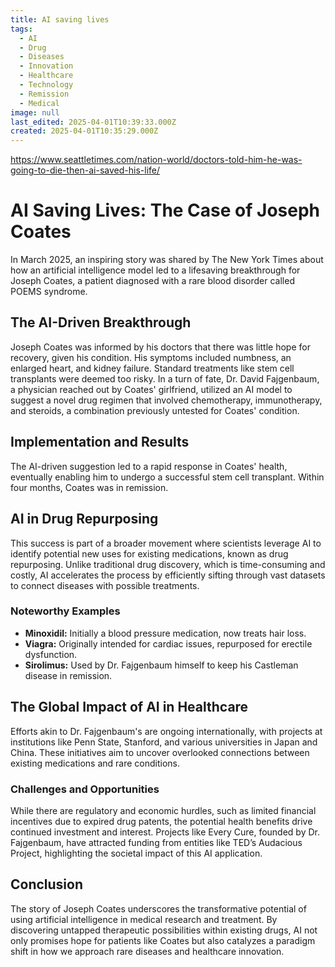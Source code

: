```yaml
---
title: AI saving lives
tags:
  - AI
  - Drug
  - Diseases
  - Innovation
  - Healthcare
  - Technology
  - Remission
  - Medical
image: null
last_edited: 2025-04-01T10:39:33.000Z
created: 2025-04-01T10:35:29.000Z
---
```

https://www.seattletimes.com/nation-world/doctors-told-him-he-was-going-to-die-then-ai-saved-his-life/

# AI Saving Lives: The Case of Joseph Coates

In March 2025, an inspiring story was shared by The New York Times about how an artificial intelligence model led to a lifesaving breakthrough for Joseph Coates, a patient diagnosed with a rare blood disorder called POEMS syndrome.

## The AI-Driven Breakthrough

Joseph Coates was informed by his doctors that there was little hope for recovery, given his condition. His symptoms included numbness, an enlarged heart, and kidney failure. Standard treatments like stem cell transplants were deemed too risky. In a turn of fate, Dr. David Fajgenbaum, a physician reached out by Coates' girlfriend, utilized an AI model to suggest a novel drug regimen that involved chemotherapy, immunotherapy, and steroids, a combination previously untested for Coates' condition.

## Implementation and Results

The AI-driven suggestion led to a rapid response in Coates' health, eventually enabling him to undergo a successful stem cell transplant. Within four months, Coates was in remission.

## AI in Drug Repurposing

This success is part of a broader movement where scientists leverage AI to identify potential new uses for existing medications, known as drug repurposing. Unlike traditional drug discovery, which is time-consuming and costly, AI accelerates the process by efficiently sifting through vast datasets to connect diseases with possible treatments.

### Noteworthy Examples

- **Minoxidil:** Initially a blood pressure medication, now treats hair loss.
- **Viagra:** Originally intended for cardiac issues, repurposed for erectile dysfunction.
- **Sirolimus:** Used by Dr. Fajgenbaum himself to keep his Castleman disease in remission.

## The Global Impact of AI in Healthcare

Efforts akin to Dr. Fajgenbaum's are ongoing internationally, with projects at institutions like Penn State, Stanford, and various universities in Japan and China. These initiatives aim to uncover overlooked connections between existing medications and rare conditions.

### Challenges and Opportunities

While there are regulatory and economic hurdles, such as limited financial incentives due to expired drug patents, the potential health benefits drive continued investment and interest. Projects like Every Cure, founded by Dr. Fajgenbaum, have attracted funding from entities like TED’s Audacious Project, highlighting the societal impact of this AI application.

## Conclusion

The story of Joseph Coates underscores the transformative potential of using artificial intelligence in medical research and treatment. By discovering untapped therapeutic possibilities within existing drugs, AI not only promises hope for patients like Coates but also catalyzes a paradigm shift in how we approach rare diseases and healthcare innovation.
